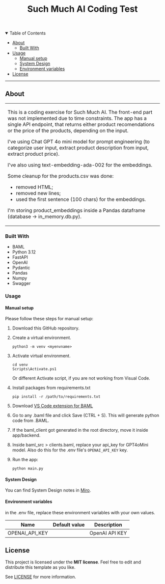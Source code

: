 <div align="center">
  <h1>Such Much AI Coding Test</h1>
  <br />
  <br />
</div>

<details open="open">
<summary>Table of Contents</summary>

- [About](#about)
  - [Built With](#built-with)
- [Usage](#usage)
    - [Manual setup](#manual-setup)
    - [System Design](#system-design)
    - [Environment variables](#environment-variables)
- [License](#license)

</details>

---

## About

<table>
<tr>
<td>

This is a coding exercise for Such Much AI. The front-end part was not implemented due to time constraints.
The app has a single API endpoint, that returns either product recomendations or the price of the products, depending on the input.

I've using Chat GPT 4o mini model for prompt engineering (to categorize user input, extract product description from input, extract product price).

I've also using text-embedding-ada-002 for the embeddings.

Some cleanup for the products.csv was done:
* removed HTML;
* removed new lines;
* used the first sentence (100 chars) for the embeddings.

I'm storing product_embeddings inside a Pandas dataframe (database -> in_memory.db.py).

</td>
</tr>
</table>

### Built With

- BAML
- Python 3.12
- FastAPI
- OpenAI
- Pydantic
- Pandas
- Numpy
- Swagger

### Usage

#### Manual setup

Please follow these steps for manual setup:
1. Download this GitHub repository.
2. Create a virtual environment.

    ```
    python3 -m venv <myenvname>
    ```

3. Activate virtual environment.

    ```
    cd venv
    Scripts\Activate.ps1
    ```
    Or different Activate script, if you are not working from Visual Code.

4. Install packages from requirements.txt

    ```
    pip install -r /path/to/requirements.txt
    ```

5. Download [VS Code extension for BAML](https://marketplace.visualstudio.com/items?itemName=Boundary.baml-extension)

6. Go to any .baml file and click Save (CTRL + S). This will generate python code from .BAML.

7. If the baml_client got generated in the root directory, move it inside app/backend.

8. Inside baml_src > clients.baml, replace your api_key for GPT4oMini model.
   Also do this for the .env file's ```OPENAI_API_KEY``` key.

9. Run the app:

    ```
    python main.py
    ```

#### System Design

You can find System Design notes in [Miro](https://miro.com/app/board/uXjVLZLm9gc=/?share_link_id=867179278993).


#### Environment variables

in the .env file, replace these environment variables with your own values.

| Name                       | Default value      | Description                                                                 |
| -------------------------- | ------------------ | --------------------------------------------------------------------------- |
| OPENAI_API_KEY               |  | OpenAI API KEY                                                            |

## License

This project is licensed under the **MIT license**. Feel free to edit and distribute this template as you like.

See [LICENSE](LICENSE) for more information.
